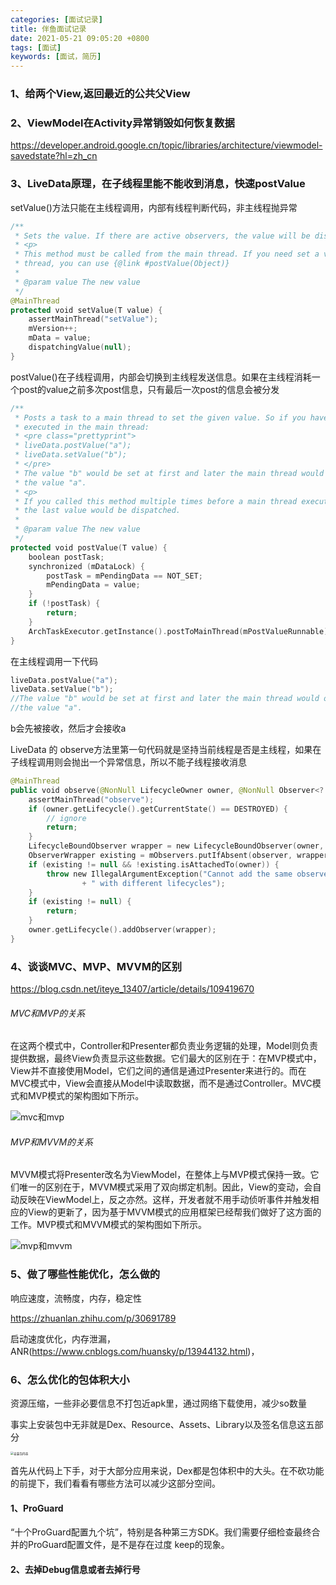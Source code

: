 ```yaml
---
categories: [面试记录]
title: 伴鱼面试记录
date: 2021-05-21 09:05:20 +0800
tags: [面试]
keywords: [面试，简历]
---
```


### 1、给两个View,返回最近的公共父View

### 2、ViewModel在Activity异常销毁如何恢复数据

https://developer.android.google.cn/topic/libraries/architecture/viewmodel-savedstate?hl=zh_cn

### 3、LiveData原理，在子线程里能不能收到消息，快速postValue

setValue()方法只能在主线程调用，内部有线程判断代码，非主线程抛异常

```kotlin
/**
 * Sets the value. If there are active observers, the value will be dispatched to them.
 * <p>
 * This method must be called from the main thread. If you need set a value from a background
 * thread, you can use {@link #postValue(Object)}
 *
 * @param value The new value
 */
@MainThread
protected void setValue(T value) {
    assertMainThread("setValue");
    mVersion++;
    mData = value;
    dispatchingValue(null);
}
```

postValue()在子线程调用，内部会切换到主线程发送信息。如果在主线程消耗一个post的value之前多次post信息，只有最后一次post的信息会被分发

```kotlin
/**
 * Posts a task to a main thread to set the given value. So if you have a following code
 * executed in the main thread:
 * <pre class="prettyprint">
 * liveData.postValue("a");
 * liveData.setValue("b");
 * </pre>
 * The value "b" would be set at first and later the main thread would override it with
 * the value "a".
 * <p>
 * If you called this method multiple times before a main thread executed a posted task, only
 * the last value would be dispatched.
 *
 * @param value The new value
 */
protected void postValue(T value) {
    boolean postTask;
    synchronized (mDataLock) {
        postTask = mPendingData == NOT_SET;
        mPendingData = value;
    }
    if (!postTask) {
        return;
    }
    ArchTaskExecutor.getInstance().postToMainThread(mPostValueRunnable);
}
```

在主线程调用一下代码

```kotlin
liveData.postValue("a");
liveData.setValue("b");
//The value "b" would be set at first and later the main thread would override it with
//the value "a".
```

b会先被接收，然后才会接收a

LiveData 的 observe方法里第一句代码就是坚持当前线程是否是主线程，如果在子线程调用则会抛出一个异常信息，所以不能子线程接收消息

```kotlin
@MainThread
public void observe(@NonNull LifecycleOwner owner, @NonNull Observer<? super T> observer) {
    assertMainThread("observe");
    if (owner.getLifecycle().getCurrentState() == DESTROYED) {
        // ignore
        return;
    }
    LifecycleBoundObserver wrapper = new LifecycleBoundObserver(owner, observer);
    ObserverWrapper existing = mObservers.putIfAbsent(observer, wrapper);
    if (existing != null && !existing.isAttachedTo(owner)) {
        throw new IllegalArgumentException("Cannot add the same observer"
                + " with different lifecycles");
    }
    if (existing != null) {
        return;
    }
    owner.getLifecycle().addObserver(wrapper);
}
```

### 4、谈谈MVC、MVP、MVVM的区别

https://blog.csdn.net/iteye_13407/article/details/109419670

###### MVC和MVP的关系

在这两个模式中，Controller和Presenter都负责业务逻辑的处理，Model则负责提供数据，最终View负责显示这些数据。它们最大的区别在于：在MVP模式中，View并不直接使用Model，它们之间的通信是通过Presenter来进行的。而在MVC模式中，View会直接从Model中读取数据，而不是通过Controller。MVC模式和MVP模式的架构图如下所示。

![mvc和mvp](https://cdn.jsdelivr.net/gh/hxmeie/tuchuang/images/20210525111740.png)

###### MVP和MVVM的关系

MVVM模式将Presenter改名为ViewModel，在整体上与MVP模式保持一致。它们唯一的区别在于，MVVM模式采用了双向绑定机制。因此，View的变动，会自动反映在ViewModel上，反之亦然。这样，开发者就不用手动侦听事件并触发相应的View的更新了，因为基于MVVM模式的应用框架已经帮我们做好了这方面的工作。MVP模式和MVVM模式的架构图如下所示。

![mvp和mvvm](https://cdn.jsdelivr.net/gh/hxmeie/tuchuang/images/mvp%E5%92%8Cmvvm%E7%9A%84%E5%85%B3%E7%B3%BB)

### 5、做了哪些性能优化，怎么做的

响应速度，流畅度，内存，稳定性

https://zhuanlan.zhihu.com/p/30691789

启动速度优化，内存泄漏，ANR(https://www.cnblogs.com/huansky/p/13944132.html)，

### 6、怎么优化的包体积大小

资源压缩，一些非必要信息不打包近apk里，通过网络下载使用，减少so数量

事实上安装包中无非就是Dex、Resource、Assets、Library以及签名信息这五部分

<img src="https://cdn.jsdelivr.net/gh/hxmeie/tuchuang/images/%E5%AE%89%E8%A3%85%E5%8C%85%E5%86%85%E5%AE%B9" alt="安装包内容" style="zoom: 33%;" />

首先从代码上下手，对于大部分应用来说，Dex都是包体积中的大头。在不砍功能的前提下，我们看看有哪些方法可以减少这部分空间。

#### 1、ProGuard

“十个ProGuard配置九个坑”，特别是各种第三方SDK。我们需要仔细检查最终合并的ProGuard配置文件，是不是存在过度 keep的现象。

#### 2、去掉Debug信息或者去掉行号

